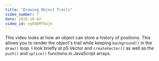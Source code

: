 ```yaml
---
title: "Drawing Object Trails"
video_number: 7
date: 2016-10-02
video_id: vqE8DMfOajk
---
```


This video looks at how an object can store a history of positions.  This allows you to render the object's trail while keeping `background()` in the `draw()` loop.  I look briefly at p5.Vector and `createVector()` as well as the `push()` and `splice()` functions in JavaScript arrays.